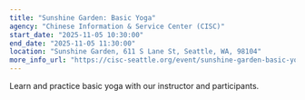 ```yaml
---
title: "Sunshine Garden: Basic Yoga"
agency: "Chinese Information & Service Center (CISC)"
start_date: "2025-11-05 10:30:00"
end_date: "2025-11-05 11:30:00"
location: "Sunshine Garden, 611 S Lane St, Seattle, WA, 98104"
more_info_url: "https://cisc-seattle.org/event/sunshine-garden-basic-yoga-3/2025-11-05/"
---
```

Learn and practice basic yoga with our instructor and participants.
